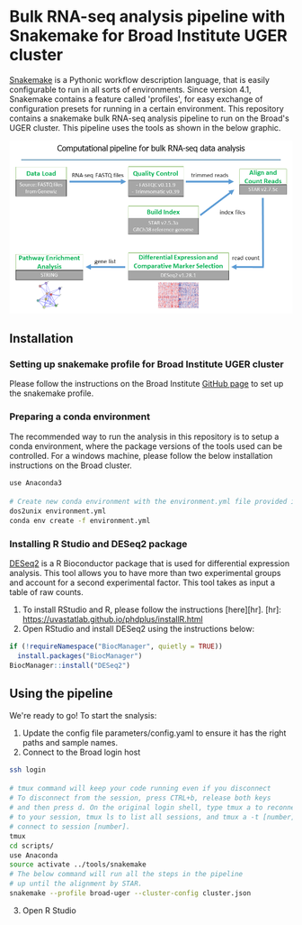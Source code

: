 Bulk RNA-seq analysis pipeline with Snakemake for Broad Institute UGER cluster
======================================================================================

[Snakemake][snakemake] is a Pythonic workflow description language, that is 
easily configurable to run in all sorts of environments. Since version 4.1, 
Snakemake contains a feature called 'profiles', for easy exchange of 
configuration presets for running in a certain environment. This repository 
contains a snakemake bulk RNA-seq analysis pipeline to run on the Broad's UGER cluster.
This pipeline uses the tools as shown in the below graphic.

<img src="https://github.com/ayushi-broadins/fucci-bulk-rna-seq/blob/13ce2946a9efbee264ba612822ddb99d465fbfa8/bulk_rna_seq_pipeline.png" >


[snakemake]: https://snakemake.readthedocs.io/

Installation
------------

### Setting up snakemake profile for Broad Institute UGER cluster
Please follow the instructions on the Broad Institute [GitHub page][gp] to set up the 
snakemake profile.

[gp]: https://github.com/broadinstitute/snakemake-broad-uger/blob/master/README.md

### Preparing a conda environment
The recommended way to run the analysis in this repository is to setup a conda environment, 
where the package versions of the tools used can be controlled. For a windows machine, 
please follow the below installation instructions on the Broad cluster.

```bash
use Anaconda3

# Create new conda environment with the environment.yml file provided in this repository
dos2unix environment.yml
conda env create -f environment.yml

```
### Installing R Studio and DESeq2 package
[DESeq2][deseq2] is a R Bioconductor package that is used for differential expression analysis. 
This tool allows you to have more than two experimental groups and account for a second 
experimental factor. This tool takes as input a table of raw counts. 

[deseq2]: http://bioconductor.org/packages/release/bioc/vignettes/DESeq2/inst/doc/DESeq2.html

1. To install RStudio and R, please follow the instructions [here][hr].
[hr]: https://uvastatlab.github.io/phdplus/installR.html
2. Open RStudio and install DESeq2 using the instructions below:
```R
if (!requireNamespace("BiocManager", quietly = TRUE))
  install.packages("BiocManager")
BiocManager::install("DESeq2")
```


Using the pipeline
------------------------
We're ready to go! To start the snalysis:
1. Update the config file parameters/config.yaml to ensure it has the right paths 
   and sample names.
3. Connect to the Broad login host

```bash
ssh login

# tmux command will keep your code running even if you disconnect
# To disconnect from the session, press CTRL+b, release both keys 
# and then press d. On the original login shell, type tmux a to reconnect 
# to your session, tmux ls to list all sessions, and tmux a -t [number] to 
# connect to session [number].
tmux
cd scripts/
use Anaconda
source activate ../tools/snakemake
# The below command will run all the steps in the pipeline
# up until the alignment by STAR.
snakemake --profile broad-uger --cluster-config cluster.json

```
3. Open R Studio 
